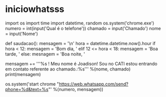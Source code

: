 # iniciowhatsss
import os
import time
import datetime, random
os.system('chrome.exe')
numero = int(input('Qual é o telefone'))
chamado = input('Chamado')
nome = input('Nome')

def saudacao():
   mensagem = '\n'
hora = datetime.datetime.now().hour
if hora < 12:
   mensagem = 'Bom dia, '
elif 12 <= hora < 18:
   mensagem = 'Boa tarde, '
else:
   mesnagem = 'Boa noite, '
   
mensagem += '''%s ! Meu nome é Joadison! Sou no CATI estou entrando em contato referente ao chamado.:%s''' %(nome, chamado)
print(mensagem)

os.system('start chrome "https://web.whatsapp.com/send?phone=%d&text=%s"' %(numero, mensagem))
